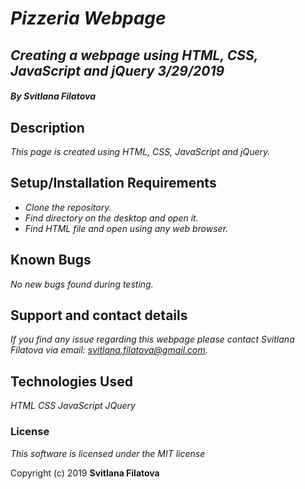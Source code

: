 # _**Pizzeria Webpage**_

## _Creating a webpage using HTML, CSS, JavaScript and jQuery 3/29/2019_

#### _**By Svitlana Filatova**_

## Description

_This page is created using HTML, CSS, JavaScript and jQuery._

## Setup/Installation Requirements

* _Clone the repository._
* _Find directory on the desktop and open it._
* _Find HTML file and open using any web browser._

## Known Bugs
_No new bugs found during testing._

## Support and contact details

_If you find any issue regarding this webpage please contact Svitlana Filatova via email: svitlana.filatova@gmail.com._

## Technologies Used

_HTML_
_CSS_
_JavaScript_
_JQuery_

### License

*This software is licensed under the MIT license*

Copyright (c) 2019 **Svitlana Filatova**
